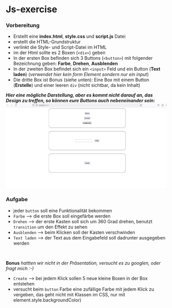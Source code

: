 # Js-exercise

### Vorbereitung

- Erstellt eine **index.html**, **style.css** und **script.js** Datei
- erstellt die HTML-Grundstruktur
- verlinkt die Style- und Script-Datei im HTML
- im der Html sollte es 2 Boxen (`<div>`) geben
- In der ersten Box befinden sich 3 Buttons (`<button>`) mit folgender Bezeichnung geben: **Farbe**, **Drehen**, **Ausblenden**  
- In der zweiten Box befindet sich ein `<input>` Feld und ein Button (**Text laden**) (*verwendet hier kein form Element sondern nur ein input*)
- Die dritte Box ist Bonus (siehe unten): Eine Box mit einem Button (**Erstelle**) und einer leeren `div` (nicht sichtbar, da kein Inhalt)

***Hier eine mögliche Darstellung, aber es kommt nicht darauf an, das Design zu treffen, so können eure Buttons auch nebeneinander sein:***
![Vorschau der Seite](mockup.png)

### Aufgabe
- jeder `button` soll eine Funktionalität bekommen
- `Farbe` --> die erste Box soll eingefärbe werden 
- `Drehen` --> der erste Kasten soll sich um 360 Grad drehen, benutzt `transition` um den Effekt zu sehen 
- `Ausblenden` --> beim Klicken soll der Kasten verschwinden
- `Text laden` --> der Text aus dem Eingabefeld soll dadrunter ausgegeben werden
<br>

**Bonus** *hattten wir nicht in der Präsentation, versucht es zu googlen, oder fragt mich :-)*
- `Create` --> bei jedem Klick sollen 5 neue kleine Boxen in der Box entstehen
- versucht beim `button` Farbe eine zufällige Farbe mit jedem Klick zu vergeben, das geht nicht mit Klassen im CSS, nur mit element.style.backgroundColor)
